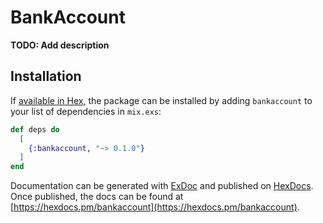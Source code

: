 # BankAccount

**TODO: Add description**

## Installation

If [available in Hex](https://hex.pm/docs/publish), the package can be installed
by adding `bankaccount` to your list of dependencies in `mix.exs`:

```elixir
def deps do
  [
    {:bankaccount, "~> 0.1.0"}
  ]
end
```

Documentation can be generated with [ExDoc](https://github.com/elixir-lang/ex_doc)
and published on [HexDocs](https://hexdocs.pm). Once published, the docs can
be found at [https://hexdocs.pm/bankaccount](https://hexdocs.pm/bankaccount).

